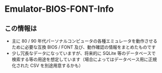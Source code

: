 # Emulator-BIOS-FONT-Info

## この情報は

- 主に 80 / 90 年代パーソナルコンピュータの各種エミュレータを動作させるために必要な互換 BIOS / FONT 及び、動作確認の情報をまとめたものです
- 少し冗長なデータになっていますが、将来的に SQLite 等のデータベースで検索する等の用途を想定しています（場合によってはデータベース用に正規化された CSV を別途用意するかも）

